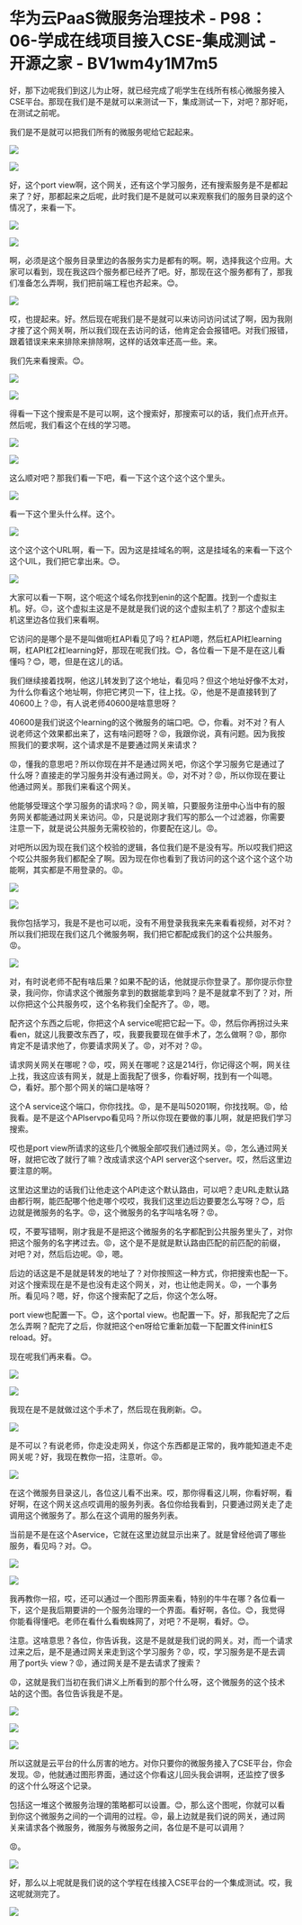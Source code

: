 # 华为云PaaS微服务治理技术 - P98：06-学成在线项目接入CSE-集成测试 - 开源之家 - BV1wm4y1M7m5

好，那下边呢我们到这儿为止呀，就已经完成了呃学生在线所有核心微服务接入CSE平台。那现在我们是不是就可以来测试一下，集成测试一下，对吧？那好呃，在测试之前呢。

我们是不是就可以把我们所有的微服务呢给它起起来。

![](img/427c454487f0c0f45b1ef61bc3b06e64_1.png)

![](img/427c454487f0c0f45b1ef61bc3b06e64_2.png)

好，这个port view啊，这个网关，还有这个学习服务，还有搜索服务是不是都起来了？好，那都起来之后呢，此时我们是不是就可以来观察我们的服务目录的这个情况了，来看一下。



![](img/427c454487f0c0f45b1ef61bc3b06e64_4.png)

![](img/427c454487f0c0f45b1ef61bc3b06e64_5.png)

啊，必须是这个服务目录里边的各服务实力是都有的啊。啊，选择我这个应用。大家可以看到，现在我这四个服务都已经齐了吧。好，那现在这个服务都有了，那我们准备怎么弄啊，我们把前端工程也齐起来。😊。



![](img/427c454487f0c0f45b1ef61bc3b06e64_7.png)

哎，也提起来。好。然后现在呢我们是不是就可以来访问访问试试了啊，因为我刚才接了这个网关啊，所以我们现在去访问的话，他肯定会会报错吧。对我们报错，跟着错误来来来排除来排除啊，这样的话效率还高一些。来。

我们先来看搜索。😊。

![](img/427c454487f0c0f45b1ef61bc3b06e64_9.png)

![](img/427c454487f0c0f45b1ef61bc3b06e64_10.png)

得看一下这个搜索是不是可以啊，这个搜索好，那搜索可以的话，我们点开点开。然后呢，我们看这个在线的学习嗯。



![](img/427c454487f0c0f45b1ef61bc3b06e64_12.png)

![](img/427c454487f0c0f45b1ef61bc3b06e64_13.png)

这么顺对吧？那我们看一下吧，看一下这个这个这个这个里头。

![](img/427c454487f0c0f45b1ef61bc3b06e64_15.png)

看一下这个里头什么样。这个。

![](img/427c454487f0c0f45b1ef61bc3b06e64_17.png)

这个这个这个URL啊，看一下。因为这是挂域名的啊，这是挂域名的来看一下这个这个UIL，我们把它拿出来。😊。



![](img/427c454487f0c0f45b1ef61bc3b06e64_19.png)

大家可以看一下啊，这个呃这个域名你找到enin的这个配置。找到一个虚拟主机。好。😔，这个虚拟主这是不是就是我们说的这个虚拟主机了？那这个虚拟主机这里边各位我们来看啊。

它访问的是哪个是不是叫做呃杠API看见了吗？杠API嗯，然后杠API杠learning啊，杠API杠2杠learning好，那现在呢我们找。😊，各位看一下是不是在这儿看懂吗？😊，嗯，但是在这儿的话。

我们继续接着找啊，他这儿转发到了这个地址，看见吗？但这个地址好像不太对，为什么你看这个地址啊，你把它拷贝一下，往上找。😮，他是不是直接转到了40600上？😡，有人说老师40600是啥意思呀？

40600是我们说这个learning的这个微服务的端口吧。😊，你看。对不对？有人说老师这个效果都出来了，这有啥问题呀？😡，我跟你说，真有问题。因为我按照我们的要求啊，这个请求是不是要通过网关来请求？

😡，懂我的意思吧？所以你现在并不是通过网关吧，你这个学习服务它是通过了什么呀？直接走的学习服务并没有通过网关。😡，对不对？😡，所以你现在要让他通过网关。那我们来看这个网关。

他能够受理这个学习服务的请求吗？😡，网关嘛，只要服务注册中心当中有的服务网关都能通过网关来访问。😡，只是说刚才我们写的那么一个过滤器，你需要注意一下，就是说公共服务无需校验的，你要配在这儿。😡。

对吧所以因为现在我们这个校验的逻辑，各位我们是不是没有写。所以哎我们把这个哎公共服务我们都配全了啊。因为现在你也看到了我访问的这个这个这个这个功能啊，其实都是不用登录的。😡。



![](img/427c454487f0c0f45b1ef61bc3b06e64_21.png)

![](img/427c454487f0c0f45b1ef61bc3b06e64_22.png)

我你包括学习，我是不是也可以呃，没有不用登录我我来先来看看视频，对不对？所以我们把现在我们这几个微服务啊，我们把它都配成我们的这个公共服务。😡。



![](img/427c454487f0c0f45b1ef61bc3b06e64_24.png)

对，有时说老师不配有啥后果？如果不配的话，他就提示你登录了。那你提示你登录，我问你，你请求这个微服务拿到的数据能拿到吗？是不是就拿不到了？对，所以你把这个公共服务哎，这个名称我们全配齐了。😡，嗯。

配齐这个东西之后呢，你把这个A service呢把它起一下。😡，然后你再拐过头来看en，就这儿我要改东西了，哎，我要我要现在做手术了，怎么做啊？😡，那你肯定不是请求他了，你要请求网关了。😡，对不对？😡。

请求网关网关在哪呢？😡，哎，网关在哪呢？这是214行，你记得这个啊，网关往上找，我这应该有网关，就是上面我配了很多，你看好啊，找到有一个叫嗯。😊，看好。那个那个网关的端口是啥呀？

这个A service这个端口，你你找找。😡，是不是叫50201啊，你找找啊。😡，给我看。是不是这个APIservpo看见吗？所以你现在要做的事儿啊，就是把我们学习搜索。

哎也是port view所请求的这些几个微服全部哎我们通过网关。😡，怎么通过网关呀，就把它改了就行了嘛？改成请求这个API server这个server。哎，然后这里边要注意的啊。

这里边这里边的话我们让他走这个API走这个默认路由，可以吧？走URL走默认路由都行啊，能匹配哪个他走哪个哎哎，我我们这里边后边要要怎么写呀？😊，后边就是微服务的名字。😡，这个微服务的名字叫啥名呀？😡。

哎，不要写错啊，刚才我是不是把这个微服务的名字都配到公共服务里头了，对你把这个服务的名字拷过去。😡，这个是不是就是默认路由匹配的前匹配的前缀，对吧？对，然后后边呢。😡，嗯。

后边的话这是不是就是转发的地址了？对你按照这一种方式，你把搜索也配一下。对这个搜索现在是不是也没有走这个网关，对，也让他走网关。😡，一个事务所。看见吗？嗯，好，你这个搜索配了之后，你这个怎么呀。

port view也配置一下。😊，这个portal view。也配置一下。好，那我配完了之后怎么弄啊？配完了之后，你就把这个en呀给它重新加载一下配置文件inin杠S reload。好。

现在呢我们再来看。😊。

![](img/427c454487f0c0f45b1ef61bc3b06e64_26.png)

![](img/427c454487f0c0f45b1ef61bc3b06e64_27.png)

我现在是不是就做过这个手术了，然后现在我刷新。😊。

![](img/427c454487f0c0f45b1ef61bc3b06e64_29.png)

是不可以？有说老师，你走没走网关，你这个东西都是正常的，我咋能知道走不走网关呢？好，我现在教你一招，注意听。😡。



![](img/427c454487f0c0f45b1ef61bc3b06e64_31.png)

在这个微服务目录这儿，各位这儿看不出来。哎，那你得看这儿啊，你看好啊，看好啊，在这个网关这点哎调用的服务列表。各位你给我看到，只要通过网关走了走调用这个微服务了。那么在这个调用的服务列表。

当前是不是在这个Aservice，它就在这里边就显示出来了。就是曾经他调了哪些服务，看见吗？对。😊。

![](img/427c454487f0c0f45b1ef61bc3b06e64_33.png)

![](img/427c454487f0c0f45b1ef61bc3b06e64_34.png)

我再教你一招，哎，还可以通过一个图形界面来看，特别的牛牛在哪？各位看一下，这个是我后期要讲的一个服务治理的一个界面。看好啊，各位。😊，我觉得你能看得懂吧。老师在看什么看蜘蛛网了，对吧？不是啊，看好。😊。

注意。这啥意思？各位，你告诉我，这是不是就是我们说的网关。对，而一个请求过来之后，是不是通过网关来走到这个学习服务？😡，哎，学习服务是不是去调用了port头 view？😡，通过网关是不是去请求了搜索？

😡，这就是我们当初在我们讲义上所看到的那个什么呀，这个微服务的这个技术站的这个图。各位告诉我是不是。

![](img/427c454487f0c0f45b1ef61bc3b06e64_36.png)

![](img/427c454487f0c0f45b1ef61bc3b06e64_37.png)

![](img/427c454487f0c0f45b1ef61bc3b06e64_38.png)

所以这就是云平台的什么厉害的地方。对你只要你的微服务接入了CSE平台，你会发现。😡，他就通过图形界面，通过这个你看这儿回头我会讲啊，还监控了很多的这个什么呀这个记录。

包括这一堆这个微服务治理的策略都可以设置。😊，那么这个图呢，你就可以看到你这个微服务之间的一个调用的过程。😡，最上边就是我们说的网关，通过网关来请求各个微服务，微服务与微服务之间，各位是不是可以调用？

😡。

![](img/427c454487f0c0f45b1ef61bc3b06e64_40.png)

好，那么以上呢就是我们说的这个学程在线接入CSE平台的一个集成测试。哎，我这呢就测完了。

![](img/427c454487f0c0f45b1ef61bc3b06e64_42.png)